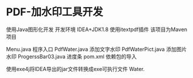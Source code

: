 # PDF-加水印工具开发
使用Java图形化开发
开发环境  IDEA+JDK1.8
使用itextpdf插件
该项目为Maven项目

Menu.java 程序入口
PdfWater.java  添加文字水印
PdfWaterPict.java  添加图片水印
ProgerssBar03.java   进度条
pom.xml 依赖包的导入

使用exe4j将IDEA导出的jar文件转换成exe可执行文件
Water.
